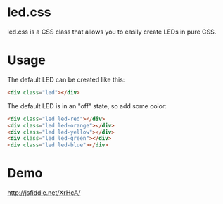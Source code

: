 led.css
=======

led.css is a CSS class that allows you to easily create LEDs in pure CSS.

# Usage

The default LED can be created like this:

```html
<div class="led"></div>
```

The default LED is in an "off" state, so add some color:

```html
<div class="led led-red"></div>
<div class="led led-orange"></div>
<div class="led led-yellow"></div>
<div class="led led-green"></div>
<div class="led led-blue"></div>
```

# Demo

http://jsfiddle.net/XrHcA/
